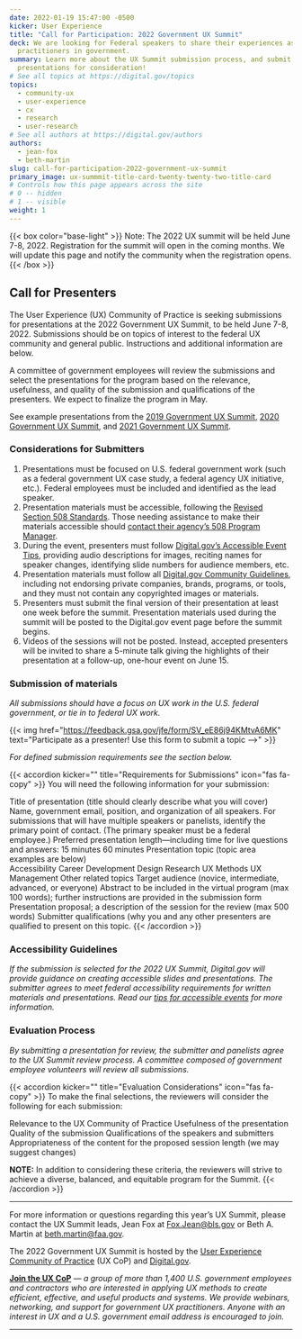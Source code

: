 ```yaml
---
date: 2022-01-19 15:47:00 -0500
kicker: User Experience
title: "Call for Participation: 2022 Government UX Summit"
deck: We are looking for Federal speakers to share their experiences as UX
  practitioners in government.
summary: Learn more about the UX Summit submission process, and submit your
  presentations for consideration!
# See all topics at https://digital.gov/topics
topics:
  - community-ux
  - user-experience
  - cx
  - research
  - user-research
# See all authors at https://digital.gov/authors
authors:
  - jean-fox
  - beth-martin
slug: call-for-participation-2022-government-ux-summit
primary_image: ux-summmit-title-card-twenty-twenty-two-title-card
# Controls how this page appears across the site
# 0 -- hidden
# 1 -- visible
weight: 1
---
```

{{< box color="base-light" >}}    Note: The 2022 UX summit will be held June 7-8, 2022. Registration for the summit will open in the coming months. We will update this page and notify the community when the registration opens.    {{< /box >}}

## Call for Presenters

The User Experience (UX) Community of Practice is seeking submissions for presentations at the 2022 Government UX Summit, to be held June 7-8, 2022. Submissions should be on topics of interest to the federal UX community and general public. Instructions and additional information are below.

A committee of government employees will review the submissions and select the presentations for the program based on the relevance, usefulness, and quality of the submission and qualifications of the presenters. We expect to finalize the program in May.

See example presentations from the [2019 Government UX Summit](https://digital.gov/event/2019/05/15/2019-government-ux-summit/), [2020 Government UX Summit](https://digital.gov/event/2020/07/28/2020-government-ux-summit/), and [2021 Government UX Summit](https://digital.gov/event/2021/06/22/2021-user-experience-summit/).

### Considerations for Submitters

1. Presentations must be focused on U.S. federal government work (such as a federal government UX case study, a federal agency UX initiative, etc.). Federal employees must be included and identified as the lead speaker.
2. Presentation materials must be accessible, following the [Revised Section 508 Standards](https://www.section508.gov/create/). Those needing assistance to make their materials accessible should [contact their agency’s 508 Program Manager](https://www.section508.gov/tools/coordinator-listing/).
3. During the event, presenters must follow [Digital.gov’s Accessible Event Tips](https://github.com/GSA/digitalgov.gov/wiki/Accessible-Event-Tips), providing audio descriptions for images, reciting names for speaker changes, identifying slide numbers for audience members, etc.
4. Presentation materials must follow all [Digital.gov Community Guidelines](https://digital.gov/communities/manage-your-subscription/), including not endorsing private companies, brands, programs, or tools, and they must not contain any copyrighted images or materials.
5. Presenters must submit the final version of their presentation at least one week before the summit. Presentation materials used during the summit will be posted to the Digital.gov event page before the summit begins.
6. Videos of the sessions will not be posted. Instead, accepted presenters will be invited to share a 5-minute talk giving the highlights of their presentation at a follow-up, one-hour event on June 15.

### Submission of materials

*All submissions should have a focus on UX work in the U.S. federal government, or tie in to federal UX work.*

{{< img href="https://feedback.gsa.gov/jfe/form/SV_eE86j94KMtvA6MK" text="Participate as a presenter! Use this form to submit a topic —>" >}}

*For defined submission requirements see the section below.*

{{< accordion kicker="" title="Requirements for Submissions" icon="fas fa-copy" >}} You will need the following information for your submission:

Title of presentation (title should clearly describe what you will cover)
Name, government email, position, and organization of all speakers. 
For submissions that will have multiple speakers or panelists, identify the primary point of contact. (The primary speaker must be a federal employee.)
Preferred presentation length—including time for live questions and answers:
15 minutes
60 minutes
Presentation topic (topic area examples are below)\
Accessibility
Career Development
Design
Research
UX Methods
UX Management
Other related topics
Target audience (novice, intermediate, advanced, or everyone)
Abstract to be included in the virtual program (max 100 words); further instructions are provided in the submission form
Presentation proposal; a description of the session for the review (max 500 words) 
Submitter qualifications (why you and any other presenters are qualified to present on this topic.
 {{< /accordion >}}

### Accessibility Guidelines

*If the submission is selected for the 2022 UX Summit, Digital.gov will provide guidance on creating accessible slides and presentations. The submitter agrees to meet federal accessibility requirements for written materials and presentations. Read our [tips for accessible events](https://github.com/GSA/digitalgov.gov/wiki/Accessible-Event-Tips) for more information.*

### Evaluation Process 

*By submitting a presentation for review, the submitter and panelists agree to the UX Summit review process. A committee composed of government employee volunteers will review all submissions.*

 

{{< accordion kicker="" title="Evaluation Considerations" icon="fas fa-copy" >}} To make the final selections, the reviewers will consider the following for each submission:

Relevance to the UX Community of Practice
Usefulness of the presentation
Quality of the submission
Qualifications of the speakers and submitters
Appropriateness of the content for the proposed session length (we may suggest changes)

**NOTE:** In addition to considering these criteria, the reviewers will strive to achieve a diverse, balanced, and equitable program for the Summit. {{< /accordion >}}

- - -

For more information or questions regarding this year’s UX Summit, please contact the UX Summit leads, Jean Fox at [Fox.Jean@bls.gov](mailto:Fox.Jean@bls.gov) or Beth A. Martin at [beth.martin@faa.gov](mailto:Beth.martin@faa.gov).

The 2022 Government UX Summit is hosted by the [User Experience Community of Practice](https://digital.gov/communities/user-experience/) (UX CoP) and [Digital.gov](https://digital.gov/about/).

**[Join the UX CoP](https://digital.gov/communities/user-experience/)** *— a group of more than 1,400 U.S. government employees and contractors who are interested in applying UX methods to create efficient, effective, and useful products and systems. We provide webinars, networking, and support for government UX practitioners. Anyone with an interest in UX and a U.S. government email address is encouraged to join.*

- - -